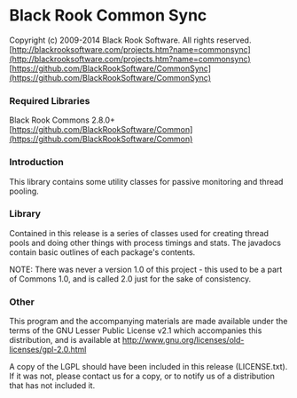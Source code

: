 # Black Rook Common Sync

Copyright (c) 2009-2014 Black Rook Software. All rights reserved.  
[http://blackrooksoftware.com/projects.htm?name=commonsync](http://blackrooksoftware.com/projects.htm?name=commonsync)  
[https://github.com/BlackRookSoftware/CommonSync](https://github.com/BlackRookSoftware/CommonSync)

### Required Libraries

Black Rook Commons 2.8.0+  
[https://github.com/BlackRookSoftware/Common](https://github.com/BlackRookSoftware/Common)

### Introduction

This library contains some utility classes for passive monitoring and
thread pooling.

### Library

Contained in this release is a series of classes used for creating thread
pools and doing other things with process timings and stats. The javadocs 
contain basic outlines of each package's contents.

NOTE: There was never a version 1.0 of this project - this used to be a part of
Commons 1.0, and is called 2.0 just for the sake of consistency.

### Other

This program and the accompanying materials
are made available under the terms of the GNU Lesser Public License v2.1
which accompanies this distribution, and is available at
http://www.gnu.org/licenses/old-licenses/gpl-2.0.html

A copy of the LGPL should have been included in this release (LICENSE.txt).
If it was not, please contact us for a copy, or to notify us of a distribution
that has not included it. 
